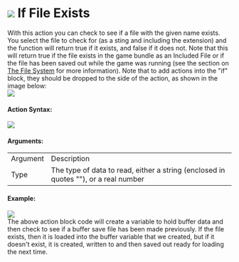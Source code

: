 #  ![](https://gms.magecorn.com/Manual/assets/Images/Scripting_Reference/Drag_And_Drop/Reference/Files/i_Files_If_File_Exists.png) If File Exists

With this action you can check to see if a file with the given name
exists. You select the file to check for (as a sting and including the
extension) and the function will return true if it exists, and false if
it does not. Note that this will return true if the file exists in the
game bundle as an Included File or if the file has been saved out while
the game was running (see the section on [The File
System](../../../Additional_Information/The_File_System) for more
information). Note that to add actions into the "if" block, they should
be dropped to the side of the action, as shown in the image below:  
![](https://gms.magecorn.com/Manual/assets/Images/Scripting_Reference/Drag_And_Drop/Reference/Files/If_File_Exists_Drop.png)  

#### Action Syntax:

  
![](https://gms.magecorn.com/Manual/assets/Images/Scripting_Reference/Drag_And_Drop/Reference/Files/a_Files_If_File_Exists.png)  

#### Arguments:

|          |                                                                                         |
|----------|-----------------------------------------------------------------------------------------|
| Argument | Description                                                                             |
| Type     | The type of data to read, either a string (enclosed in quotes ""), or a real number     |

#### Example:

  
![](https://gms.magecorn.com/Manual/assets/Images/Scripting_Reference/Drag_And_Drop/Reference/Files/e_Files_Load_Buffer.png)  
The above action block code will create a variable to hold buffer data
and then check to see if a buffer save file has been made previously. If
the file exists, then it is loaded into the buffer variable that we
created, but if it doesn't exist, it is created, written to and then
saved out ready for loading the next time.
